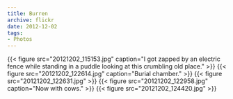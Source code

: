```yaml
---
title: Burren
archive: flickr
date: 2012-12-02
tags:
- Photos
---
```

{{< figure src="20121202_115153.jpg" caption="I got zapped by an electric fence while standing in a puddle looking at this crumbling old place." >}}
{{< figure src="20121202_122614.jpg" caption="Burial chamber." >}}
{{< figure src="20121202_122631.jpg" >}}
{{< figure src="20121202_122958.jpg" caption="Now with cows." >}}
{{< figure src="20121202_124420.jpg" >}}
